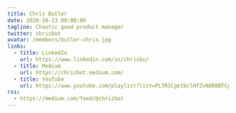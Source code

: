 ```yaml
---
title: Chris Butler
date: 2020-10-23 00:00:00
tagline: Chaotic good product manager
twitter: chrizbot
avatar: /members/butler-chris.jpg
links:
  - title: LinkedIn
    url: https://www.linkedin.com/in/chrisbu/
  - title: Medium
    url: https://chrizbot.medium.com/
  - title: YouTube
    url: https://www.youtube.com/playlist?list=PLTR1CgetbclHfZvNAR8BTCpA5Hz9qFxqf
rss:
  - https://medium.com/feed/@chrizbot
---
```

